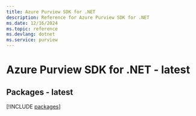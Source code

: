 ```yaml
---
title: Azure Purview SDK for .NET
description: Reference for Azure Purview SDK for .NET
ms.date: 12/16/2024
ms.topic: reference
ms.devlang: dotnet
ms.service: purview
---
```

# Azure Purview SDK for .NET - latest
## Packages - latest
[!INCLUDE [packages](purview-index.md)]